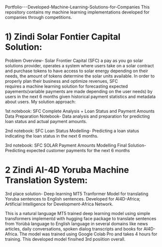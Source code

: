 Portfolio---Developed-Machine-Learning-Solutions-for-Companies
This repository contains my machine learning implementations developed for companies through competitions.

# 1) Zindi Solar Fontier Capital Solution:
  Problem Overview- Solar Frontier Capital (SFC) a pay as you go solar solutions provider, operates a system where users take on a solar contract and purchase tokens to have
  access to solar energy depending on their needs, the amount of tokens determine the solar units available. In order to properly plan their business and optimize revenues, SFC   
  requires a machine learning solution for forecasting expected payements(variable payments are made depending on the user needs) by users in the next 6 months given historical 
  payment statistics and metadata about users. My solution approach:

  1st notebook: SFC Complete Analysis + Loan Status and Payment Amounts Data Preparation Notebook- Data analysis and preparation for predicting loan status and actual payment
  amounts.

  2nd notebook: SFC Loan Status Modelling- Predicting a loan status indicating the loan status in the next 6 months.

  3rd notebook: SFC SOLAR Payment Amounts Modelling Final Solution- Predicting expected customer payments for the next 6 months

# 2 Zindi AI-4D Yoruba Machine Translation System:
  3rd place solution- Deep learning MT5 Tranformer Model for translating Yoruba sentences to English sentences. Developed for AI4D-Africa; Artificial Intelligence for
  Development-Africa Network.

  This is a natural language MT5 trained deep learning model using simple transformers implementd with hugging face package to translate sentences from Yorùbá language to English   language in several domains like news articles, daily conversations, spoken dialog transcripts and books for AI4D-Africa. The model was trained using Google Colab Pro and takes 
  4 hours for training. This developed model finsihed 3rd posiition overall.
